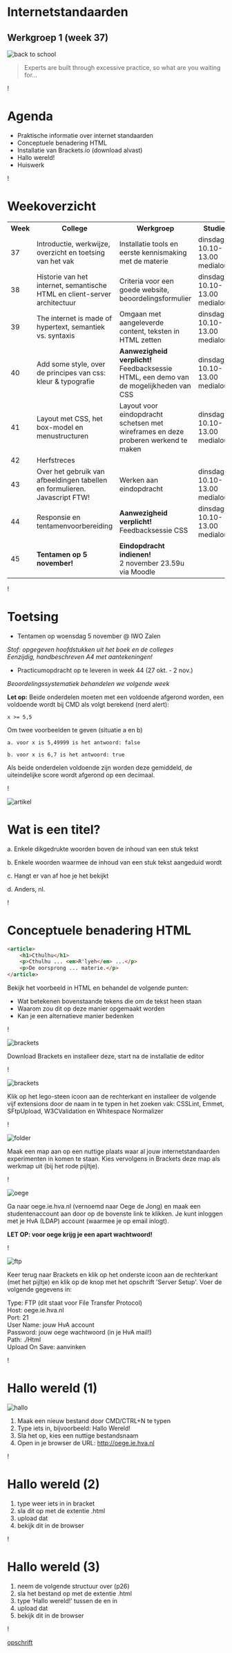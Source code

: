 # Internetstandaarden
## Werkgroep 1 (week 37)

![back to school](DeathtoStock_Wired5.jpg)
> Experts are built through excessive practice, so what are you waiting for…

!

# Agenda

- Praktische informatie over internet standaarden
- Conceptuele benadering HTML
- Installatie van Brackets.io (download alvast)
- Hallo wereld!
- Huiswerk

!

# Weekoverzicht

<table class="vakoverzicht">
  <tr>
    <th>Week</th>
    <th>College</th>
    <th>Werkgroep</th>
    <th>Studielab</th>
  </tr>
  <tr>
    <td>37</td>
    <td>Introductie, werkwijze, overzicht en toetsing van het vak</td>
    <td>Installatie tools en eerste kennismaking met de materie</td>
    <td>dinsdag<br/>10.10-13.00 medialounge</td>
  </tr>
  <tr>
    <td>38</td>
    <td>Historie van het internet, semantische HTML en client-server architectuur</td>
    <td>Criteria voor een goede website, beoordelingsformulier</td>
    <td>dinsdag<br/>10.10-13.00 medialounge</td>
  </tr>
  <tr>
    <td>39</td>
    <td>The internet is made of hypertext, semantiek vs. syntaxis</td>
    <td>Omgaan met aangeleverde content, teksten in HTML zetten</td>
    <td>dinsdag<br/>10.10-13.00 medialounge</td>
  </tr>
  <tr>
    <td>40</td>
    <td>Add some style, over de principes van css: kleur &amp; typografie</td>
    <td><strong>Aanwezigheid verplicht!</strong> Feedbacksessie HTML, een demo van de mogelijkheden van CSS</td>
    <td>dinsdag<br/>10.10-13.00 medialounge</td>
  </tr>
  <tr>
    <td>41</td>
    <td>Layout met CSS, het box-model en menustructuren</td>
    <td>Layout voor eindopdracht schetsen met wireframes en deze proberen werkend te maken</td>
    <td>dinsdag<br/>10.10-13.00 medialounge</td>
  </tr>
  <tr class="empty">
    <td>42</td>
    <td colspan="3">Herfstreces</td>
  </tr>
  <tr>
    <td>43</td>
    <td>Over het gebruik van afbeeldingen tabellen en formulieren. Javascript FTW!</td>
    <td>Werken aan eindopdracht</td>
    <td>dinsdag<br/>10.10-13.00 medialounge</td>
  </tr>
  <tr>
    <td>44</td>
    <td>Responsie en tentamenvoorbereiding</td>
    <td><strong>Aanwezigheid verplicht!</strong> Feedbacksessie CSS</td>
    <td>dinsdag<br/>10.10-13.00 medialounge</td>
  </tr>
  <tr>
    <td>45</td>
    <td><strong>Tentamen op 5 november!</strong></td>
    <td><strong>Eindopdracht indienen!</strong><br/>2 november 23.59u via Moodle</td>
  </tr>
</table>

!

# Toetsing
- Tentamen op woensdag 5 november @ IWO Zalen

_Stof: opgegeven hoofdstukken uit het boek en de colleges<br/>
Eenzijdig, handbeschreven A4 met aantekeningen!_

- Practicumopdracht op te leveren in week 44 (27 okt. - 2 nov.)

_Beoordelingssystematiek behandelen we volgende week_

**Let op:** Beide onderdelen moeten met een voldoende afgerond worden, een voldoende wordt bij CMD als volgt berekend (nerd alert):

    x >= 5,5

Om twee voorbeelden te geven (situatie a en b)

    a. voor x is 5,49999 is het antwoord: false

    b. voor x is 6,7 is het antwoord: true

Als beide onderdelen voldoende zijn worden deze gemiddeld, de uiteindelijke score wordt afgerond op een decimaal.

!

![artikel](alinea.png)
# Wat is een titel?


a.  Enkele dikgedrukte woorden boven de inhoud van een stuk tekst

b.  Enkele woorden waarmee de inhoud van een stuk tekst aangeduid wordt

c.  Hangt er van af hoe je het bekijkt

d.  Anders, nl.

!

# Conceptuele benadering HTML
```HTML
<article>
    <h1>Cthulhu</h1>
    <p>Cthulhu ... <em>R'lyeh</em> ...</p>
    <p>De oorsprong ... materie.</p>
</article>
```
Bekijk het voorbeeld in HTML en behandel de volgende punten:

- Wat betekenen bovenstaande tekens die om de tekst heen staan
- Waarom zou dit op deze manier opgemaakt worden
- Kan je een alternatieve manier bedenken

!

![brackets](brackets.png)

Download Brackets en installeer deze, start na de installatie de editor

!

![brackets](plugins.png)

Klik op het lego-steen icoon aan de rechterkant en installeer de volgende vijf extensions door de naam in te typen in het zoeken vak: CSSLint, Emmet, SFtpUpload, W3CValidation en Whitespace Normalizer

!

![folder](folder.png)

Maak een map aan op een nuttige plaats waar al jouw internetstandaarden experimenten in komen te staan. Kies vervolgens in Brackets deze map als werkmap uit (bij het rode pijltje).

!

![oege](oege.png)

Ga naar oege.ie.hva.nl (vernoemd naar Oege de Jong) en maak een studentenaccount aan door op de bovenste link te klikken. Je kunt inloggen met je HvA (LDAP) account (waarmee je op email inlogt).

<strong>LET OP: voor oege krijg je een apart wachtwoord!</strong>

!

![ftp](ftp.png)

Keer terug naar Brackets en klik op het onderste icoon aan de rechterkant (met het pijltje) en klik op de knop met het opschrift 'Server Setup'. Voer de volgende gegevens in:

Type: FTP (dit staat voor File Transfer Protocol)<br/>
Host: oege.ie.hva.nl<br/>
Port: 21<br/>
User Name: jouw HvA account<br/>
Password: jouw oege wachtwoord (in je HvA mail!)<br/>
Path: ./Html<br/>
Upload On Save: aanvinken

!


# Hallo wereld (1)
![hallo](helloWorld.png)

1. Maak een nieuw bestand door CMD/CTRL+N te typen
2. Type iets in, bijvoorbeeld: Hallo Wereld!
3. Sla het op, kies een nuttige bestandsnaam
3. Open in je browser de URL: http://oege.ie.hva.nl

!

# Hallo wereld (2)

1. type weer iets in in bracket
2. sla dit op met de extentie .html
3. upload dat
4. bekijk dit in de browser

! 

# Hallo wereld (3)

1. neem de volgende structuur over (p26)
2. sla het bestand op met de extentie .html
3. type ‘Hallo wereld!’ tussen de <body> en </body> in
4. upload dat
5. bekijk dit in de browser

!


[opschrift](http://www.link.com "beschrijving")
